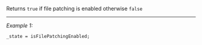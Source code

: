 Returns `true` if file patching is enabled otherwise `false`


---
*Example 1:*
```sqf
_state = isFilePatchingEnabled;
```